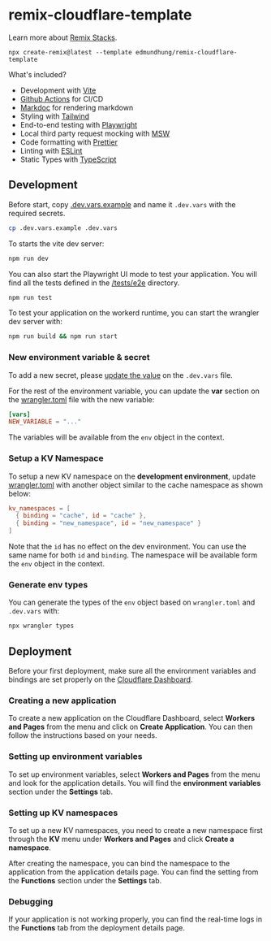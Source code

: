 # remix-cloudflare-template

Learn more about [Remix Stacks](https://remix.run/stacks).

```
npx create-remix@latest --template edmundhung/remix-cloudflare-template
```

What's included?

- Development with [Vite](https://vitejs.dev)
- [Github Actions](https://github.com/features/actions) for CI/CD
- [Markdoc](https://markdoc.dev) for rendering markdown
- Styling with [Tailwind](https://tailwindcss.com/)
- End-to-end testing with [Playwright](https://playwright.dev/)
- Local third party request mocking with [MSW](https://mswjs.io/)
- Code formatting with [Prettier](https://prettier.io)
- Linting with [ESLint](https://eslint.org)
- Static Types with [TypeScript](https://typescriptlang.org)

## Development

Before start, copy [.dev.vars.example](./.dev.vars.example) and name it
`.dev.vars` with the required secrets.

```sh
cp .dev.vars.example .dev.vars
```

To starts the vite dev server:

```sh
npm run dev
```

You can also start the Playwright UI mode to test your application. You will
find all the tests defined in the [/tests/e2e](./tests/e2e) directory.

```sh
npm run test
```

To test your application on the workerd runtime, you can start the wrangler dev
server with:

```sh
npm run build && npm run start
```

### New environment variable & secret

To add a new secret, please
[update the value](https://developers.cloudflare.com/workers/configuration/secrets/#secrets-in-development)
on the `.dev.vars` file.

For the rest of the environment variable, you can update the **var** section on
the [wrangler.toml](./wrangler.toml) file with the new variable:

```toml
[vars]
NEW_VARIABLE = "..."
```

The variables will be available from the `env` object in the context.

### Setup a KV Namespace

To setup a new KV namespace on the **development environment**, update
[wrangler.toml](./wrangler.toml) with another object similar to the cache
namespace as shown below:

```toml
kv_namespaces = [
  { binding = "cache", id = "cache" },
  { binding = "new_namespace", id = "new_namespace" }
]
```

Note that the `id` has no effect on the dev environment. You can use the same
name for both `id` and `binding`. The namespace will be available form the `env`
object in the context.

### Generate env types

You can generate the types of the `env` object based on `wrangler.toml` and
`.dev.vars` with:

```sh
npx wrangler types
```

## Deployment

Before your first deployment, make sure all the environment variables and
bindings are set properly on the
[Cloudflare Dashboard](https://dash.cloudflare.com/login).

### Creating a new application

To create a new application on the Cloudflare Dashboard, select **Workers and
Pages** from the menu and click on **Create Application**. You can then follow
the instructions based on your needs.

### Setting up environment variables

To set up environment variables, select **Workers and Pages** from the menu and
look for the application details. You will find the **environment variables**
section under the **Settings** tab.

### Setting up KV namespaces

To set up a new KV namespaces, you need to create a new namespace first through
the **KV** menu under **Workers and Pages** and click **Create a namespace**.

After creating the namespace, you can bind the namespace to the application from
the application details page. You can find the setting from the **Functions**
section under the **Settings** tab.

### Debugging

If your application is not working properly, you can find the real-time logs in
the **Functions** tab from the deployment details page.
